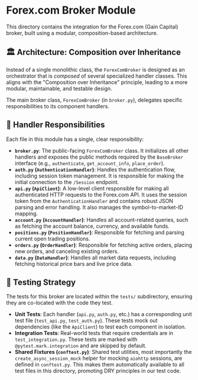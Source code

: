 # Forex.com Broker Module

This directory contains the integration for the Forex.com (Gain Capital) broker, built using a modular, composition-based architecture.

## 🏛️ Architecture: Composition over Inheritance

Instead of a single monolithic class, the `ForexComBroker` is designed as an orchestrator that is _composed_ of several specialized handler classes. This aligns with the "Composition over Inheritance" principle, leading to a more modular, maintainable, and testable design.

The main broker class, `ForexComBroker` (in `broker.py`), delegates specific responsibilities to its component handlers.

## 🧩 Handler Responsibilities

Each file in this module has a single, clear responsibility:

-   **`broker.py`**: The public-facing `ForexComBroker` class. It initializes all other handlers and exposes the public methods required by the `BaseBroker` interface (e.g., `authenticate`, `get_account_info`, `place_order`).
-   **`auth.py` (`AuthenticationHandler`)**: Handles the authentication flow, including session token management. It is responsible for making the initial connection to the `/Session` endpoint.
-   **`api.py` (`ApiClient`)**: A low-level client responsible for making all authenticated HTTP requests to the Forex.com API. It uses the session token from the `AuthenticationHandler` and contains robust JSON parsing and error handling. It also manages the symbol-to-market-ID mapping.
-   **`account.py` (`AccountHandler`)**: Handles all account-related queries, such as fetching the account balance, currency, and available funds.
-   **`positions.py` (`PositionHandler`)**: Responsible for fetching and parsing current open trading positions.
-   **`orders.py` (`OrderHandler`)**: Responsible for fetching active orders, placing new orders, and canceling existing orders.
-   **`data.py` (`DataHandler`)**: Handles all market data requests, including fetching historical price bars and live price data.

## 🧪 Testing Strategy

The tests for this broker are located within the `tests/` subdirectory, ensuring they are co-located with the code they test.

-   **Unit Tests**: Each handler (`api.py`, `auth.py`, etc.) has a corresponding unit test file (`test_api.py`, `test_auth.py`). These tests mock out dependencies (like the `ApiClient`) to test each component in isolation.
-   **Integration Tests**: Real-world tests that require credentials are in `test_integration.py`. These tests are marked with `@pytest.mark.integration` and are skipped by default.
-   **Shared Fixtures (`conftest.py`)**: Shared test utilities, most importantly the `create_async_session_mock` helper for mocking `aiohttp` sessions, are defined in `conftest.py`. This makes them automatically available to all test files in this directory, promoting DRY principles in our test code.
